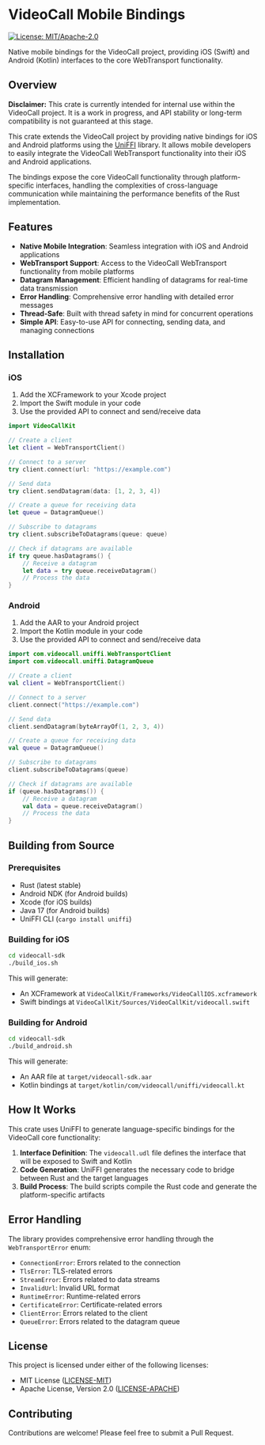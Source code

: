 # VideoCall Mobile Bindings

[![License: MIT/Apache-2.0](https://img.shields.io/badge/License-MIT%2FApache--2.0-blue.svg)](https://opensource.org/licenses/MIT)

Native mobile bindings for the VideoCall project, providing iOS (Swift) and Android (Kotlin) interfaces to the core WebTransport functionality.

## Overview

**Disclaimer:** This crate is currently intended for internal use within the VideoCall project. It is a work in progress, and API stability or long-term compatibility is not guaranteed at this stage.

This crate extends the VideoCall project by providing native bindings for iOS and Android platforms using the [UniFFI](https://github.com/mozilla/uniffi-rs) library. It allows mobile developers to easily integrate the VideoCall WebTransport functionality into their iOS and Android applications.

The bindings expose the core VideoCall functionality through platform-specific interfaces, handling the complexities of cross-language communication while maintaining the performance benefits of the Rust implementation.

## Features

- **Native Mobile Integration**: Seamless integration with iOS and Android applications
- **WebTransport Support**: Access to the VideoCall WebTransport functionality from mobile platforms
- **Datagram Management**: Efficient handling of datagrams for real-time data transmission
- **Error Handling**: Comprehensive error handling with detailed error messages
- **Thread-Safe**: Built with thread safety in mind for concurrent operations
- **Simple API**: Easy-to-use API for connecting, sending data, and managing connections

## Installation

### iOS

1. Add the XCFramework to your Xcode project
2. Import the Swift module in your code
3. Use the provided API to connect and send/receive data

```swift
import VideoCallKit

// Create a client
let client = WebTransportClient()

// Connect to a server
try client.connect(url: "https://example.com")

// Send data
try client.sendDatagram(data: [1, 2, 3, 4])

// Create a queue for receiving data
let queue = DatagramQueue()

// Subscribe to datagrams
try client.subscribeToDatagrams(queue: queue)

// Check if datagrams are available
if try queue.hasDatagrams() {
    // Receive a datagram
    let data = try queue.receiveDatagram()
    // Process the data
}
```

### Android

1. Add the AAR to your Android project
2. Import the Kotlin module in your code
3. Use the provided API to connect and send/receive data

```kotlin
import com.videocall.uniffi.WebTransportClient
import com.videocall.uniffi.DatagramQueue

// Create a client
val client = WebTransportClient()

// Connect to a server
client.connect("https://example.com")

// Send data
client.sendDatagram(byteArrayOf(1, 2, 3, 4))

// Create a queue for receiving data
val queue = DatagramQueue()

// Subscribe to datagrams
client.subscribeToDatagrams(queue)

// Check if datagrams are available
if (queue.hasDatagrams()) {
    // Receive a datagram
    val data = queue.receiveDatagram()
    // Process the data
}
```

## Building from Source

### Prerequisites

- Rust (latest stable)
- Android NDK (for Android builds)
- Xcode (for iOS builds)
- Java 17 (for Android builds)
- UniFFI CLI (`cargo install uniffi`)

### Building for iOS

```bash
cd videocall-sdk
./build_ios.sh
```

This will generate:
- An XCFramework at `VideoCallKit/Frameworks/VideoCallIOS.xcframework`
- Swift bindings at `VideoCallKit/Sources/VideoCallKit/videocall.swift`

### Building for Android

```bash
cd videocall-sdk
./build_android.sh
```

This will generate:
- An AAR file at `target/videocall-sdk.aar`
- Kotlin bindings at `target/kotlin/com/videocall/uniffi/videocall.kt`

## How It Works

This crate uses UniFFI to generate language-specific bindings for the VideoCall core functionality:

1. **Interface Definition**: The `videocall.udl` file defines the interface that will be exposed to Swift and Kotlin
2. **Code Generation**: UniFFI generates the necessary code to bridge between Rust and the target languages
3. **Build Process**: The build scripts compile the Rust code and generate the platform-specific artifacts

## Error Handling

The library provides comprehensive error handling through the `WebTransportError` enum:

- `ConnectionError`: Errors related to the connection
- `TlsError`: TLS-related errors
- `StreamError`: Errors related to data streams
- `InvalidUrl`: Invalid URL format
- `RuntimeError`: Runtime-related errors
- `CertificateError`: Certificate-related errors
- `ClientError`: Errors related to the client
- `QueueError`: Errors related to the datagram queue

## License

This project is licensed under either of the following licenses:

- MIT License ([LICENSE-MIT](LICENSE-MIT))
- Apache License, Version 2.0 ([LICENSE-APACHE](LICENSE-APACHE))

## Contributing

Contributions are welcome! Please feel free to submit a Pull Request.
